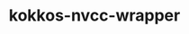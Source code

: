 ---
title: "kokkos-nvcc-wrapper"
layout: cache
categories: [package, v0.20.2]
meta: {"versions": ["3.2.00"], "compilers": ["gcc@=11.1.0"], "oss": ["ubuntu20.04"], "platforms": ["linux"], "targets": ["ppc64le", "x86_64_v3"], "stacks": ["e4s", "e4s-power", "root"], "num_specs": 4, "num_specs_by_stack": {"root": 4, "e4s-power": 2, "e4s": 2}}
spec_details: [{"hash": "z7ngorhlrvipdgokhs7eyefqga7h5aio", "compiler": "gcc@=11.1.0", "versions": ["3.2.00"], "os": "ubuntu20.04", "platform": "linux", "target": "ppc64le", "variants": ["build_system=generic", "+mpi"], "stacks": ["root", "e4s-power"], "size": "-", "tarball": "https://binaries.spack.io/releases/v0.20.2/build_cache/linux-ubuntu20.04-ppc64le/gcc-11.1.0/kokkos-nvcc-wrapper-3.2.00/linux-ubuntu20.04-ppc64le-gcc-11.1.0-kokkos-nvcc-wrapper-3.2.00-z7ngorhlrvipdgokhs7eyefqga7h5aio.spack"}, {"hash": "dtpvx7q6wvhsgurdw7mn2p3vj52obapi", "compiler": "gcc@=11.1.0", "versions": ["3.2.00"], "os": "ubuntu20.04", "platform": "linux", "target": "ppc64le", "variants": ["build_system=generic", "+mpi"], "stacks": ["root", "e4s-power"], "size": "-", "tarball": "https://binaries.spack.io/releases/v0.20.2/build_cache/linux-ubuntu20.04-ppc64le/gcc-11.1.0/kokkos-nvcc-wrapper-3.2.00/linux-ubuntu20.04-ppc64le-gcc-11.1.0-kokkos-nvcc-wrapper-3.2.00-dtpvx7q6wvhsgurdw7mn2p3vj52obapi.spack"}, {"hash": "udp4gx3avn44amo22ay6kcmn6z2guzf6", "compiler": "gcc@=11.1.0", "versions": ["3.2.00"], "os": "ubuntu20.04", "platform": "linux", "target": "x86_64_v3", "variants": ["build_system=generic", "+mpi"], "stacks": ["root", "e4s"], "size": "-", "tarball": "https://binaries.spack.io/releases/v0.20.2/build_cache/linux-ubuntu20.04-x86_64_v3/gcc-11.1.0/kokkos-nvcc-wrapper-3.2.00/linux-ubuntu20.04-x86_64_v3-gcc-11.1.0-kokkos-nvcc-wrapper-3.2.00-udp4gx3avn44amo22ay6kcmn6z2guzf6.spack"}, {"hash": "nvuph2nlbg3lehoeup5uer6idbzgmkvh", "compiler": "gcc@=11.1.0", "versions": ["3.2.00"], "os": "ubuntu20.04", "platform": "linux", "target": "x86_64_v3", "variants": ["build_system=generic", "+mpi"], "stacks": ["root", "e4s"], "size": "-", "tarball": "https://binaries.spack.io/releases/v0.20.2/build_cache/linux-ubuntu20.04-x86_64_v3/gcc-11.1.0/kokkos-nvcc-wrapper-3.2.00/linux-ubuntu20.04-x86_64_v3-gcc-11.1.0-kokkos-nvcc-wrapper-3.2.00-nvuph2nlbg3lehoeup5uer6idbzgmkvh.spack"}]
---